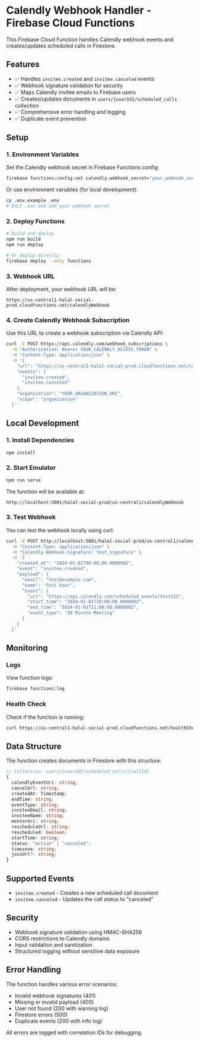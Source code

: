 # Calendly Webhook Handler - Firebase Cloud Functions

This Firebase Cloud Function handles Calendly webhook events and creates/updates scheduled calls in Firestore.

## Features

- ✅ Handles `invitee.created` and `invitee.canceled` events
- ✅ Webhook signature validation for security
- ✅ Maps Calendly invitee emails to Firebase users
- ✅ Creates/updates documents in `users/{userId}/scheduled_calls` collection
- ✅ Comprehensive error handling and logging
- ✅ Duplicate event prevention

## Setup

### 1. Environment Variables

Set the Calendly webhook secret in Firebase Functions config:

```bash
firebase functions:config:set calendly.webhook_secret="your_webhook_secret_here"
```

Or use environment variables (for local development):

```bash
cp .env.example .env
# Edit .env and add your webhook secret
```

### 2. Deploy Functions

```bash
# Build and deploy
npm run build
npm run deploy

# Or deploy directly
firebase deploy --only functions
```

### 3. Webhook URL

After deployment, your webhook URL will be:
```
https://us-central1-halal-social-prod.cloudfunctions.net/calendlyWebhook
```

### 4. Create Calendly Webhook Subscription

Use this URL to create a webhook subscription via Calendly API:

```bash
curl -X POST https://api.calendly.com/webhook_subscriptions \
  -H "Authorization: Bearer YOUR_CALENDLY_ACCESS_TOKEN" \
  -H "Content-Type: application/json" \
  -d '{
    "url": "https://us-central1-halal-social-prod.cloudfunctions.net/calendlyWebhook",
    "events": [
      "invitee.created",
      "invitee.canceled"
    ],
    "organization": "YOUR_ORGANIZATION_URI",
    "scope": "organization"
  }'
```

## Local Development

### 1. Install Dependencies

```bash
npm install
```

### 2. Start Emulator

```bash
npm run serve
```

The function will be available at:
```
http://localhost:5001/halal-social-prod/us-central1/calendlyWebhook
```

### 3. Test Webhook

You can test the webhook locally using curl:

```bash
curl -X POST http://localhost:5001/halal-social-prod/us-central1/calendlyWebhook \
  -H "Content-Type: application/json" \
  -H "Calendly-Webhook-Signature: test_signature" \
  -d '{
    "created_at": "2024-01-01T00:00:00.000000Z",
    "event": "invitee.created",
    "payload": {
      "email": "test@example.com",
      "name": "Test User",
      "event": {
        "uri": "https://api.calendly.com/scheduled_events/test123",
        "start_time": "2024-01-01T10:00:00.000000Z",
        "end_time": "2024-01-01T11:00:00.000000Z",
        "event_type": "30 Minute Meeting"
      }
    }
  }'
```

## Monitoring

### Logs

View function logs:

```bash
firebase functions:log
```

### Health Check

Check if the function is running:

```bash
curl https://us-central1-halal-social-prod.cloudfunctions.net/healthCheck
```

## Data Structure

The function creates documents in Firestore with this structure:

```typescript
// Collection: users/{userId}/scheduled_calls/{callId}
{
  calendlyEventUri: string;
  cancelUrl: string;
  createdAt: Timestamp;
  endTime: string;
  eventType: string;
  inviteeEmail: string;
  inviteeName: string;
  mentorUri: string;
  rescheduleUrl: string;
  rescheduled: boolean;
  startTime: string;
  status: "active" | "canceled";
  timezone: string;
  joinUrl?: string;
}
```

## Supported Events

- `invitee.created` - Creates a new scheduled call document
- `invitee.canceled` - Updates the call status to "canceled"

## Security

- Webhook signature validation using HMAC-SHA256
- CORS restrictions to Calendly domains
- Input validation and sanitization
- Structured logging without sensitive data exposure

## Error Handling

The function handles various error scenarios:

- Invalid webhook signatures (401)
- Missing or invalid payload (400)
- User not found (200 with warning log)
- Firestore errors (500)
- Duplicate events (200 with info log)

All errors are logged with correlation IDs for debugging.